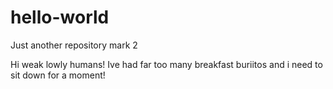 # hello-world
Just another repository mark 2

Hi weak lowly humans!
Ive had far too many breakfast buriitos and i need to sit down for a moment!
